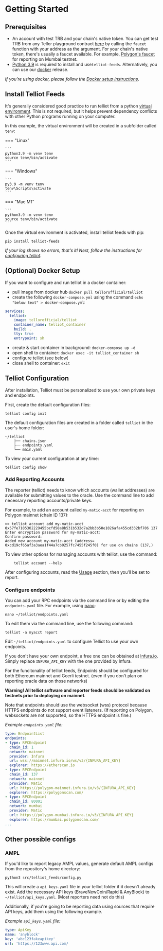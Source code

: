 # Getting Started

## Prerequisites
- An account with test TRB and your chain's native token. You can get test TRB from any Tellor playground contract [here](https://docs.tellor.io/tellor/the-basics/contracts-reference) by calling the `faucet` function with your address as the argument. For your chain's native token, there's usually a faucet available. For example, [Polygon's faucet](https://faucet.polygon.technology/) for reporting on Mumbai testnet.
- [Python 3.9](https://www.python.org/downloads/release/python-3915/) is required to install and use`telliot-feeds`. Alternatively, you can use our [docker](https://docs.docker.com/get-started/) release. 

*If you're using docker, please follow the [Docker setup instructions](#optional-docker-setup).*


## Install Telliot Feeds

It's generally considered good practice to run telliot from a python [virtual environment](https://docs.python.org/3/library/venv.html). This is not required, but it helps prevent dependency conflicts with other Python programs running on your computer. 

In this example, the virtual environment will be created in a subfolder called `tenv`:

=== "Linux"

    ```
    python3.9 -m venv tenv
    source tenv/bin/activate
    ```

=== "Windows"

    ```
    py3.9 -m venv tenv
    tenv\Scripts\activate
    ```

=== "Mac M1"

    ```
    python3.9 -m venv tenv
    source tenv/bin/activate
    ```

Once the virtual environment is activated, install telliot feeds with pip:

    pip install telliot-feeds

*If your log shows no errors, that's it! Next, follow the instructions for [configuring telliot](#telliot-configuration).*

## (Optional) Docker Setup
If you want to configure and run telliot in a docker container:

- pull image from docker hub `docker pull tellorofficial/telliot`
- create the following `docker-compose.yml` using the command `echo "below text" > docker-compose.yml`:
```yaml
services:
  telliot:
    image: tellorofficial/telliot
    container_name: telliot_container
    build: .
    tty: true
    entrypoint: sh
```
- create & start container in background: `docker-compose up -d`
- open shell to container: `docker exec -it telliot_container sh`
- configure telliot (see below)
- close shell to container: `exit`

## Telliot Configuration

After installation, Telliot must be personalized to use your own private keys and endpoints.

First, create the default configuration files:

    telliot config init

The default configuration files are created in a folder called `telliot` in the user's home folder:

    ~/telliot
        ├── chains.json
        ├── endpoints.yaml
        └── main.yaml

To view your current configuration at any time:

    telliot config show

### Add Reporting Accounts

The reporter (telliot) needs to know which accounts (wallet addresses) are available for submitting values to the oracle.
Use the command line to add necessary reporting accounts/private keys.

For example, to add an account called `my-matic-acct` for reporting on Polygon mainnet (chain ID 137):

    >> telliot account add my-matic-acct 0x57fe7105302229455bcfd58a8b531b532d7a2bb3b50e1026afa455cd332bf706 137
    Enter encryption password for my-matic-acct: 
    Confirm password: 
    Added new account my-matic-acct (address= 0xcd19cf65af3a3aea1f44a7cb0257fc7455f245f0) for use on chains (137,)

To view other options for managing accounts with telliot, use the command:
    
        telliot account --help

After configuring accounts, read the [Usage](https://tellor-io.github.io/telliot-feeds/usage/) section,
then you'll be set to report.

### Configure endpoints

You can add your RPC endpoints via the command line or by editing the `endpoints.yaml` file. For example, using [nano](https://www.nano-editor.org/):
    
    nano ~/telliot/endpoints.yaml

To edit them via the command line, use the following command:

    telliot -a myacct report

Edit `~/telliot/endpoints.yaml` to configure Telliot to use your own endpoints.

If you don't have your own endpoint, a free one can be obtained at [Infura.io](http://www.infura.io).  Simply replace `INFURA_API_KEY` with the one provided by Infura.

For the funcitonality of telliot feeds, Endpoints should be configured for both Ethereum mainnet and Goerli testnet. (even if you don't plan on reporting oracle data on those networks)

**Warning! All telliot software and reporter feeds should be validated on testnets prior to deploying on mainnet.**

Note that endpoints should use the websocket (wss) protocol because HTTPS endpoints do not support event listeners. (If reporting on Polygon, websockets are not supported, so the HTTPS endpoint is fine.)

*Example `endpoints.yaml` file:*
```yaml
type: EndpointList
endpoints:
- type: RPCEndpoint
  chain_id: 1
  network: mainnet
  provider: Infura
  url: wss://mainnet.infura.io/ws/v3/{INFURA_API_KEY}
  explorer: https://etherscan.io
- type: RPCEndpoint
  chain_id: 137
  network: mainnet
  provider: Matic
  url: https://polygon-mainnet.infura.io/v3/{INFURA_API_KEY}
  explorer: https://polygonscan.com/
- type: RPCEndpoint
  chain_id: 80001
  network: mumbai
  provider: Matic
  url: https://polygon-mumbai.infura.io/v3/{INFURA_API_KEY}
  explorer: https://mumbai.polygonscan.com/
...
```

## Other possible configs
### AMPL

If you'd like to report legacy AMPL values, generate default AMPL configs from the repository's home directory:
```
python3 src/telliot_feeds/config.py
```

This will create a `api_keys.yaml` file in your telliot folder if it doesn't already exist. Add the necessary API keys (BraveNewCoin/Rapid & AnyBlock) to `~/telliot/api_keys.yaml`. (Most reporters need not do this)

Additionally, if you're going to be reporting data using sources that require API keys, add them using the following example. 

*Example `api_keys.yaml` file:*
```yaml
type: ApiKey
name: 'anyblock'
key: 'abc123fakeapikey'
url: 'https://123www.api.com/

```
